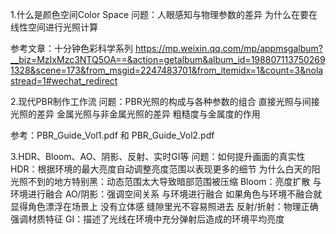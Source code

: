 1.什么是颜色空间Color Space
问题：人眼感知与物理参数的差异 为什么在要在线性空间进行光照计算

参考文章：十分钟色彩科学系列
https://mp.weixin.qq.com/mp/appmsgalbum?__biz=MzIxMzc3NTQ5OA==&action=getalbum&album_id=1988071137502691328&scene=173&from_msgid=2247483701&from_itemidx=1&count=3&nolastread=1#wechat_redirect

2.现代PBR制作工作流
问题：PBR光照的构成与各种参数的组合
直接光照与间接光照的差异
金属光照与非金属光照的差异
粗糙度与金属度的作用

参考：PBR_Guide_Vol1.pdf 和 PBR_Guide_Vol2.pdf

3.HDR、Bloom、AO、阴影、反射、实时GI等
问题：如何提升画面的真实性
HDR：根据环境的最大亮度自动调整亮度范围以表现更多的细节
    为什么白天的阳光照不到的地方特别黑：动态范围太大导致暗部范围被压缩
Bloom：亮度扩散 与环境进行融合
AO/阴影：强调空间关系 与环境进行融合
    如果角色与环境不融合就显得角色漂浮在场景上 没有立体感
    缝隙里光不容易照进去
反射/折射：物理正确 强调材质特征
GI：描述了光线在环境中充分弹射后造成的环境平均亮度
